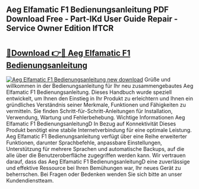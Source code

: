 ## Aeg Elfamatic F1 Bedienungsanleitung PDF Download Free - Part-IKd User Guide Repair - Service Owner Edition lfTCR

# <h2><a href="http://df0698.blite.top/?on=Aeg+Elfamatic+F1+Bedienungsanleitung">🔗Download 👉🔴 Aeg Elfamatic F1 Bedienungsanleitung</a></h2>

[![Aeg Elfamatic F1 Bedienungsanleitung new download](https://i.imgur.com/lujVjoI.png)](http://df0698.blite.top/?on=Aeg+Elfamatic+F1+Bedienungsanleitung)
Grüße und willkommen in der Bedienungsanleitung für Ihr neu zusammengebautes Aeg Elfamatic F1 Bedienungsanleitung. Dieses Handbuch wurde speziell entwickelt, um Ihnen den Einstieg in Ihr Produkt zu erleichtern und Ihnen ein gründliches Verständnis seiner Merkmale, Funktionen und Fähigkeiten zu vermitteln. Sie finden Schritt-für-Schritt-Anleitungen für Installation, Verwendung, Wartung und Fehlerbehebung. Wichtige Informationen Aeg Elfamatic F1 BedienungsanleitungD In Bezug auf Konnektivität Dieses Produkt benötigt eine stabile Internetverbindung für eine optimale Leistung. Aeg Elfamatic F1 Bedienungsanleitung verfügt über eine Reihe erweiterter Funktionen, darunter Sprachbefehle, anpassbare Einstellungen, Unterstützung für mehrere Sprachen und automatische Backups, auf die alle über die Benutzeroberfläche zugegriffen werden kann. Wir vertrauen darauf, dass das Aeg Elfamatic F1 BedienungsanleitungD eine zuverlässige und effektive Ressource bei Ihren Bemühungen war, Ihr neues Gerät zu beherrschen. Bei Fragen oder Bedenken wenden Sie sich bitte an unser Kundendienstteam.
